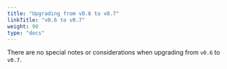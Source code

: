 ```yaml
---
title: "Upgrading from v0.6 to v0.7"
linkTitle: "v0.6 to v0.7"
weight: 90
type: "docs"
---
```


There are no special notes or considerations when upgrading from `v0.6` to `v0.7`.
